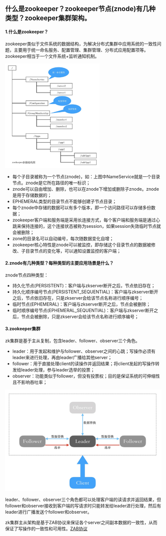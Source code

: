 ## 什么是zookeeper？zookeeper节点(znode)有几种类型？zookeeper集群架构。

#### 1.什么是zookeeper？

zookeeper类似于文件系统的数据结构，为解决分布式集群中应用系统的一致性问题，主要用于统一命名服务、配置管理、集群管理、分布式应用配置项等。zookeeper相当于一个文件系统+监听通知机制。

<img src="./image/zookeeper_sotrage_structure.jpg" style="zoom: 33%;" />

- 每个子目录被称为一个节点(znode)，如：上图中NameService就是一个目录节点。znode是它所在路径的唯一标识；
- znode可以自由增加、删除，也可以在znode下增加或删除子znode。znode是用于存储数据的；
- EPHEMERAL类型的目录节点不能够创建子节点目录；
- 每个znode中存储的数据可以有多个版本，即一个访问路径可以存储多份数据；
- zookeeper客户端和服务端是采用长连接方式，每个客户端和服务端是通过心跳来保持连接的，这个连接状态被称为session，如果session失效临时节点就会被删除；
- zone的目录名可以自动编号，每次随数据变化自增；
- zookeeper核心特性是znode可以被监控，即存储这个目录节点的数据被修改、子目录节点的变化等，可以通知设置监控的客户端；



#### 2.znode有几种类型？每种类型的主要应用场景是什么？

znode节点四种类型：

- 持久化节点(PERSISTENT)：客户端与zkserver断开之后，节点依旧存在；
- 持久化顺序编号节点(PERSISTENT_SEQUENTIAL)：客户端与zkserver断开之后，节点依旧存在，只是zkserver会给该节点名称进行顺序编号；
- 临时节点(EPHEMERAL)：客户端与zkserver断开之后，节点会被删除；
- 临时顺序编号节点(EPHEMERAL_SEQUENTIAL)：客户端与zkserver断开之后，节点会被删除，只是zkserver会给该节点名称进行顺序编号；



#### 3.zookeeper集群

zk集群是基于主从复制，包含leader、follower、observer三个角色。

- leader：用于发起和维护与follower、observer之间的心跳；写操作必须有leader来进行处理，再由leader广播给其他server；
- follower：用于直接处理client的读操作并返回结果；将client发起的写操作转发给leader处理，参与leader选举的投票；
- observer：功能类似于follower，但没有投票权；目的是保证系统的可伸缩性且不影响吞吐率；

<img src="./image/zookeeper_cluster.jpg" style="zoom:50%;" />

leader、follower、observer三个角色都可以处理客户端的读请求并返回结果，但follower和observer接收到客户端的写请求时只能转发给leader进行处理，然后有leader进行广播发送个follower和observer。



zk集群主从架构是基于ZAB协议来保证各个server之间副本数据的一致性，从而保证了写操作的一致性和可用性。[ZAB协议](./20191218_zookeeper_zab_protocol.md)

